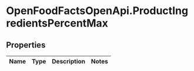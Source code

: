 # OpenFoodFactsOpenApi.ProductIngredientsPercentMax

## Properties

Name | Type | Description | Notes
------------ | ------------- | ------------- | -------------


